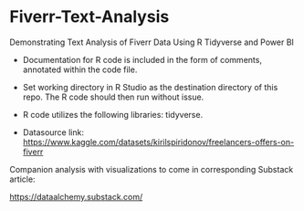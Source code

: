 # Fiverr-Text-Analysis
Demonstrating Text Analysis of Fiverr Data Using R Tidyverse and Power BI

- Documentation for R code is included in the form of comments, annotated within the code file.

- Set working directory in R Studio as the destination directory of this repo. The R code should then run without issue.

- R code utilizes the following libraries: tidyverse.

- Datasource link: https://www.kaggle.com/datasets/kirilspiridonov/freelancers-offers-on-fiverr

Companion analysis with visualizations to come in corresponding Substack article:

https://dataalchemy.substack.com/
